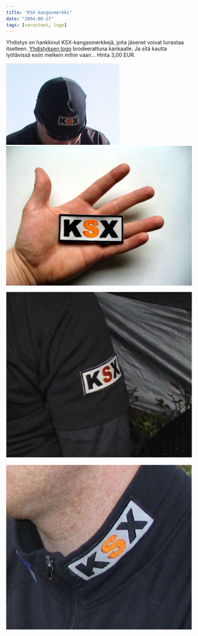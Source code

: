 ```yaml
---
title: "KSX-kangasmerkki"
date: "2004-08-27"
tags: [varusteet, logo]
---
```


Yhdistys on hankkinut KSX-kangasmerkkejä, joita jäsenet voivat lunastaa
itselleen. [Yhdistyksen logo](/yhdistyksen-logo/) brodeerattuna kankaalle.
Ja sitä kautta lyötävissä esiin melkein mihin vaan... Hinta 3,00 EUR.

[![](/images/ksx-kangasmerkki/kangas3.jpg)](/images/ksx-kangasmerkki/kangas3.jpg) [![](/images/ksx-kangasmerkki/kangasmerkki_2b.jpg)](/images/ksx-kangasmerkki/kangasmerkki_2b.jpg)

[![](/images/ksx-kangasmerkki/kangas1.jpg)](/images/ksx-kangasmerkki/kangas1.jpg) [![](/images/ksx-kangasmerkki/kangas2.jpg)](/images/ksx-kangasmerkki/kangas2.jpg)